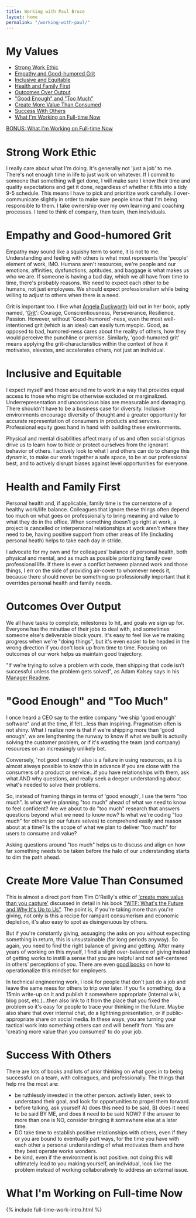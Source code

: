 ```yaml
---
title: Working with Paul Bruce
layout: home
permalink: "/working-with-paul/"
---
```


# My Values

- [Strong Work Ethic](#strong-work-ethic)
- [Empathy and Good-humored Grit](#empathy-and-good-humored-grit)
- [Inclusive and Equitable](#inclusive-and-equitable)
- [Health and Family First](#health-and-family-first)
- [Outcomes Over Output](#outcomes-over-output)
- ["Good Enough" and "Too Much"](#good-enough-and-too-much)
- [Create More Value Than Consumed](#create-more-value-than-consumed)
- [Success With Others](#success-with-others)
- [What I'm Working on Full-time Now](#what-im-working-on-full-time-now)

[BONUS: What I'm Working on Full-time Now](/work-with-me/)

# Strong Work Ethic

I really care about what I'm doing. It's generally not 'just a job' to me. There's not
 enough time in life to just work on whatever. If I commit to someone that something
 will get done, I will make sure I know their time and quality expectations and get it done,
 regardless of whether it fits into a tidy 9-5 schedule. This means I have to pick
 and prioritize work carefully. I over-communicate slightly in order to make sure
 people know that I'm being responsible to them. I take ownership over my own
 learning and coaching processes. I tend to think of company, then team, then individuals.

# Empathy and Good-humored Grit

Empathy may sound like a squishy term to some, it is not to me. Understanding and
 feeling with others is what most represents the 'people' element of work, IMO.
 Humans aren't resources, we're people and our emotions, affinities, dysfunctions,
 aptitudes, and baggage is what makes us who we are. If someone is having a bad day,
 which we all have from time to time, there's probably reasons. We need to expect
 each other to be humans, not just employees. We should expect professionalism
 while being willing to adjust to others when there is a need.

Grit is important too. I like what [Angela Duckworth](https://www.youtube.com/watch?v=H14bBuluwB8)
 laid out in her book, aptly named, '[Grit](https://www.newyorker.com/culture/culture-desk/the-limits-of-grit)':
 Courage, Conscientiousness, Perseverance, Resilience, Passion. However, without
 'Good-humored'-ness, even the most well-intentioned grit (which is an ideal) can
 easily turn myopic. Good, as opposed to bad, humored-ness cares about the reality
  of others, how they would perceive the punchline or premise. Similarly, 'good-humored
  grit' means applying the grit-characteristics within the context of how it
  motivates, elevates, and accelerates others, not just an individual.

# Inclusive and Equitable

I expect myself and those around me to work in a way that provides equal access
 to those who might be otherwise excluded or marginalized. Underrepresentation and
 unconscious bias are measurable and damaging. There shouldn't have to be a business
 case for diversity. Inclusive environments encourage diversity of thought and
 a greater opportunity for accurate representation of consumers in products and services.
 Professional equity goes hand in hand with building these environments.

Physical and mental disabilities affect many of us and often social stigmas drive
 us to learn how to hide or protect ourselves from the ignorant behavior of others.
 I actively look to what I and others can do to change this dynamic, to make our work
 together a safe space, to be at our professional best, and to actively disrupt biases
 against level opportunities for everyone.


# Health and Family First

Personal health and, if applicable, family time is the cornerstone of a healthy
 work/life balance. Colleagues that ignore these things often depend too much on
 what goes on professionally to bring meaning and value to what they do in the office.
 When something doesn't go right at work, a project is cancelled or interpersonal
 relationships at work aren't where they need to be, having positive support from
 other areas of life (including personal heath) helps to take each day in stride.

I advocate for my own and for colleagues' balance of personal health, both physical
 and mental, and as much as possible prioritizing family over professional life.
If there is ever a conflict between planned work and those things, I err on the
 side of providing air-cover to whomever needs it, because there should never be
 something so professionally important that it overrides personal health and family needs.

# Outcomes Over Output

We all have tasks to complete, milestones to hit, and goals we sign up for. Everyone
 has the minutiae of their jobs to deal with, and sometimes someone else's deliverable
 block yours. It's easy to feel like we're making progress when we're "doing things",
 but it's even easier to be headed in the wrong direction if you don't look up from
 time to time. Focusing on outcomes of our work helps us maintain good trajectory.

"If we’re trying to solve a problem with code, then shipping that code isn’t successful
 unless the problem gets solved", as Adam Kalsey says in his [Manager Readme](https://github.com/akalsey/ManagerReadme).

# "Good Enough" and "Too Much"

I once heard a CEO say to the entire company "we ship 'good enough' software" and
 at the time, if felt...less than inspiring. Pragmatism often is not shiny. What
I realize now is that if we're shipping more than 'good enough', we are lengthening
 the runway to know if what we built is actually solving the customer problem, or
 if it's wasting the team (and company) resources on an increasingly unlikely bet.

Conversely, 'not good enough' also is a failure in using resources, as it is almost
 always possible to know this in advance if you are close with the consumers of
 a product or service...if you have relationships with them, ask what AND why questions,
 and really seek a deeper understanding about what's needed to solve their problems.

So, instead of framing things in terms of 'good enough', I use the term "too much".
 Is what we're planning "too much" ahead of what we need to know to feel confident?
 Are we about to do "too much" research that answers questions beyond what we need
 to know now? Is what we're coding "too much" for others (or our future selves) to
 comprehend easily and reason about at a time? Is the scope of what we plan to
 deliver "too much" for users to consume and value?

Asking questions around "too much" helps us to discuss and align on how far something
 needs to be taken before the halo of our understanding starts to dim the path ahead.

# Create More Value Than Consumed

This is almost a direct port from Tim O'Reilly's ethic of ['create more value than you capture'](https://contently.com/2012/04/06/tim-oreilly-value-creation/) discussed in detail in his book ["WTF: What's the Future and Why It's Up to Us"](https://www.amazon.com/WTF-Whats-Future-Why-Its/dp/0062565710). The point is,
 if you're taking more than you're giving, not only is this a recipe for rampant
 consumerism and economic depletion, it's also easy to spot as disingenuous by others.

But if you're constantly giving, assuaging the asks on you without expecting something
 in return, this is unsustainable (for long periods anyway). So again, you need to
 find the right balance of giving and getting. After many years of working on this
 myself, I find a slight over-balance of giving instead of getting works to instill
 a sense that you are helpful and not self-centered in others' perceptions of you.
 There are even [good books](https://giveandget.net/) on how to operationalize this mindset for employers.

In technical engineering work, I look for people that don't just do a job and leave
 the same mess for others to trip over later. If you fix something, do a 15min write-up
 on it and publish it somewhere appropriate (internal wiki, blog post, etc.)...then
 also link to it from the place that you fixed the problem so it's easy for people
 to trace your thinking in the future. Maybe also share that over internal chat, do
 a lightning presentation, or if public-appropriate share on social media. In these
 ways, you are turning your tactical work into something others can and will benefit
 from. You are 'creating more value than you consumed' to do your job.

# Success With Others

There are lots of books and lots of prior thinking on what goes in to being successful
 on a team, with colleagues, and professionally. The things that help me the most are:

- be ruthlessly invested in the other person. actively listen, seek to understand
  their goal, and look for opportunities to propel them forward.
- before talking, ask yourself A) does this need to be said, B) does it need to
  be said BY ME, and does it need to be said NOW? If the answer to more than one
  is NO, consider bringing it somewhere else at a later time.
- DO take time to establish positive relationships with others, even if they or you
  are bound to eventually part ways, for the time you have with each other a personal
  understanding of what motivates them and how they best operate works wonders.
- be kind, even if the environment is not positive. not doing this will ultimately
  lead to you making yourself, an individual, look like the problem instead of
  working collaboratively to address an external issue.

# What I'm Working on Full-time Now

{% include full-time-work-intro.html %}
